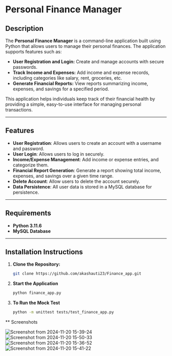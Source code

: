 # Personal Finance Manager

## Description
The **Personal Finance Manager** is a command-line application built using Python that allows users to manage their personal finances. The application supports features such as:

- **User Registration and Login:** Create and manage accounts with secure passwords.
- **Track Income and Expenses:** Add income and expense records, including categories like salary, rent, groceries, etc.
- **Generate Financial Reports:** View reports summarizing income, expenses, and savings for a specified period.

This application helps individuals keep track of their financial health by providing a simple, easy-to-use interface for managing personal transactions.

---

## Features

- **User Registration**: Allows users to create an account with a username and password.
- **User Login**: Allows users to log in securely.
- **Income/Expense Management**: Add income or expense entries, and categorize them.
- **Financial Report Generation**: Generate a report showing total income, expenses, and savings over a given time range.
- **Delete Account**: Allow users to delete the account securely.
- **Data Persistence**: All user data is stored in a MySQL database for persistence.

---

## Requirements

- **Python 3.11.6**
- **MySQL Database**

---

## Installation Instructions

1. **Clone the Repository:**
   ```bash
   git clone https://github.com/akashauti23/Finance_app.git

2. **Start the Application**
   ```bash
   python finance_app.py

3. **To Run the Mock Test**
   ```bash
   python -m unittest tests/test_finance_app.py

** Screenshots

![Screenshot from 2024-11-20 15-39-24](https://github.com/user-attachments/assets/f9a8222a-3e10-4192-8cd4-1e6f51461db9)
![Screenshot from 2024-11-20 15-50-33](https://github.com/user-attachments/assets/7ec9f0dd-7e6d-48c0-a3ce-13cbe1b910f6)
![Screenshot from 2024-11-20 15-36-52](https://github.com/user-attachments/assets/b0f179c5-29f1-4c6d-aead-b3eb0e2a2bf5)
![Screenshot from 2024-11-20 15-41-22](https://github.com/user-attachments/assets/902260fc-04b5-41f2-acf5-929c5d7d6910)


